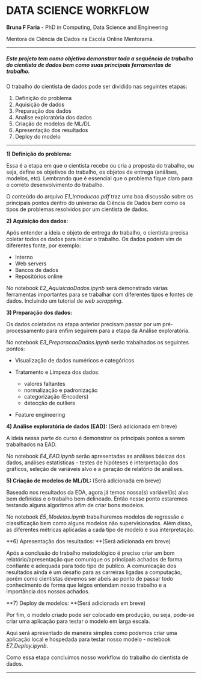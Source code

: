 # DATA SCIENCE WORKFLOW

**Bruna F Faria** - PhD in Computing, Data Science and Engineering

Mentora de Ciência de Dados na Escola Online Mentorama.

***

##### Este projeto tem como objetivo demonstrar toda a sequência de trabalho do cientista de dados bem como suas principais ferramentas de trabalho.



O trabalho do cientista de dados pode ser dividido nas seguintes etapas:

1) Definição do problema
2) Aquisição de dados
3) Preparação dos dados
4) Analise exploratória dos dados
5) Criação de modelos de ML/DL
6) Apresentação dos resultados
7) Deploy do modelo

________________

**1) Definição do problema:**

Essa é a etapa em que o cientista recebe ou cria a proposta do trabalho, ou seja, define os objetivos do trabalho, os objetos de entrega (análises, modelos, etc). Lembrando que é essencial que o problema fique claro para o correto desenvolvimento do trabalho.

O conteúdo do arquivo _E1_Introducao.pdf_ traz uma boa discussão sobre os principais pontos dentro do universo da Ciência de Dados bem como os tipos de problemas resolvidos por um cientista de dados.



**2) Aquisição dos dados:**

Após entender a ideia e objeto de entrega do trabalho, o cientista precisa coletar todos os dados para iniciar o trabalho. Os dados podem vim de diferentes fonte, por exemplo:

- Interno
- Web servers
- Bancos de dados
- Repositórios online

No notebook _E2_AquisicaoDados.ipynb_ será demonstrado várias ferramentas importantes para se trabalhar com diferentes tipos e fontes de dados. Incluindo um tutorial de _web scrapping_.



**3) Preparação dos dados:** 

Os dados coletados na etapa anterior precisam passar por um pré-processamento para enfim seguirem para a etapa da Análise exploratória.

No notebook _E3_PreparacaoDados.ipynb_ serão trabalhados os seguintes pontos:

* Visualização de dados numéricos e categóricos
* Tratamento e Limpeza dos dados:
  * valores faltantes
  * normalização e padronização 
  * categorização (Encoders)
  * detecção de outliers

* Feature engineering



**4) Análise exploratória de dados (EAD):** (Será adicionada em breve)

A ideia nessa parte do curso é demonstrar os principais pontos a serem trabalhados na EAD.

No notebook _E4_EAD.ipynb_ serão apresentadas as análises básicas dos dados, análises estatísticas - testes de hipóteses e interpretação dos gráficos, seleção de variáveis alvo e a geração de relatório de análises.



**5) Criação de modelos de ML/DL:** (Será adicionada em breve)

Baseado nos resultados da EDA, agora já temos nossa(s) variável(is) alvo bem definidas e o trabalho bem delineado. Então nesse ponto estaremos testando alguns algoritmos afim de criar bons modelos.

No notebook _E5_Modelos.ipynb_ trabalharemos modelos de regressão e classificação bem como alguns modelos não supervisionados. Além disso, as diferentes métricas aplicadas a cada tipo de modelo e sua interpretação.



**6) Apresentação dos resultados: **(Será adicionada em breve)

Após a conclusão do trabalho metodológico é preciso criar um bom relatório/apresentação que comunique os principais achados de forma confiante e adequada para todo tipo de publico. A comunicação dos resultados ainda é um desafio para as carreiras ligadas a computação, porém como cientistas devemos ser abeis ao ponto de passar todo conhecimento de forma que leigos entendam nosso trabalho e a importância dos nossos achados.



**7) Deploy de modelos: **(Será adicionada em breve)

Por fim, o modelo criado pode ser colocado em produção, ou seja, pode-se criar uma aplicação para testar o modelo em larga escala.

Aqui será apresentado de maneira simples como podemos criar uma aplicação local e hospedada para testar nosso modelo - notebook _E7_Deploy.ipynb_.

Como essa etapa concluímos nosso workflow do trabalho do cientista de dados.

-------------------------





